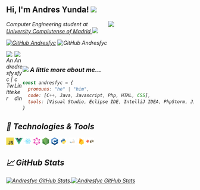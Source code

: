 
<h2> Hi, I'm Andres Yunda! <img src="https://media.giphy.com/media/MBTl5FKAmwwoBwTQjk/giphy.gif" width="100"></h2>
<img align='right' src="https://media.giphy.com/media/4LyuXYeyaApotBuTfZ/giphy.gif" width="230">
<p><em>Computer Engineering student at <a href="https://www.ucm.es">University Complutense of Madrid  </a><img src="https://media.giphy.com/media/WFZvB7VIXBgiz3oDXE/giphy.gif" width="30">


[![GitHub Andresfyc](https://img.shields.io/github/followers/Andresfyc?label=follow&style=social)](https://github.com/Andresfyc)
![GitHub Andresfyc](https://visitor-badge.glitch.me/badge?page_id=Andresfyc.Andresfyc)

<a href="https://twitter.com/andresfyc">
  <img align="left" alt="Andresfyc | Twitter" width="22px" src="https://raw.githubusercontent.com/peterthehan/peterthehan/master/assets/twitter.svg" />
</a>
<a href="https://www.linkedin.com/in/andresfyc/">
  <img align="left" alt="Andresfyc Linkedin" width="22px" src="https://raw.githubusercontent.com/peterthehan/peterthehan/master/assets/linkedin.svg" />
</a> <br>





### <img src="https://media.giphy.com/media/Y0y2legbWJQLiqWlrb/giphy.gif" width="70"> A little more about me...  

```javascript
const andresfyc = {
  pronouns: "he" | "him",
  code: [C++, Java, Javascript, Php, HTML, CSS],
  tools: [Visual Studio, Eclipse IDE, IntelliJ IDEA, PhpStorm, Jira, GitHub],
}
```
## 🔧 Technologies & Tools

<code><img height="20" src="https://raw.githubusercontent.com/github/explore/80688e429a7d4ef2fca1e82350fe8e3517d3494d/topics/javascript/javascript.png"></code>
<code><img height="20" src="https://raw.githubusercontent.com/github/explore/80688e429a7d4ef2fca1e82350fe8e3517d3494d/topics/vue/vue.png"></code>
<code><img height="20" src="https://raw.githubusercontent.com/github/explore/80688e429a7d4ef2fca1e82350fe8e3517d3494d/topics/react/react.png"></code>
<code><img height="20" src="https://raw.githubusercontent.com/github/explore/5c058a388828bb5fde0bcafd4bc867b5bb3f26f3/topics/graphql/graphql.png"></code>
<code><img height="20" src="https://raw.githubusercontent.com/github/explore/80688e429a7d4ef2fca1e82350fe8e3517d3494d/topics/nodejs/nodejs.png"></code>
<code><img height="20" src="https://raw.githubusercontent.com/github/explore/80688e429a7d4ef2fca1e82350fe8e3517d3494d/topics/cpp/cpp.png"></code>
<code><img height="20" src="https://raw.githubusercontent.com/github/explore/80688e429a7d4ef2fca1e82350fe8e3517d3494d/topics/python/python.png"></code>
<code><img height="20" src="https://raw.githubusercontent.com/github/explore/80688e429a7d4ef2fca1e82350fe8e3517d3494d/topics/mysql/mysql.png"></code>
<code><img height="20" src="https://raw.githubusercontent.com/github/explore/80688e429a7d4ef2fca1e82350fe8e3517d3494d/topics/firebase/firebase.png"></code>
<code><img height="20" src="https://raw.githubusercontent.com/github/explore/80688e429a7d4ef2fca1e82350fe8e3517d3494d/topics/git/git.png"></code>

##  &#x1f4c8; GitHub Stats

<a href="https://github.com/Andresfyc/Andresfyc">
  <img align="center" src="https://github-readme-stats.vercel.app/api/top-langs/?username=Andresfyc&layout=compact&show_icons=true&theme=tokyonight" alt="Andresfyc GitHub Stats" />
</a>

<a href="https://github.com/Andresfyc/Andresfyc">
  <img align="center" src="https://github-readme-stats.vercel.app/api?username=Andresfyc&show_icons=true&theme=tokyonight" alt="Andresfyc GitHub Stats" />
</a>


